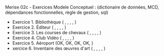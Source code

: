 Merise 02c - Exercices Modele Conceptuel :      (dictionaire de données, MCD, dépendances fonctionnelles, règle de gestion, sql)   
- Exercice 1. Bibliothèque                      ( , , , , )  
- Exercice 2. Éditeur                           ( , , , , )  
- Exercice 3. Les courses de chevaux            ( , , , , )  
- Exercice 4. Club Vidéo                        ( , , , , )  
- Exercice 5. Aéroport                          (OK, OK, OK, OK, )  
- xercice 6. Inventaire des œuvres d'art        ( , , , , )  